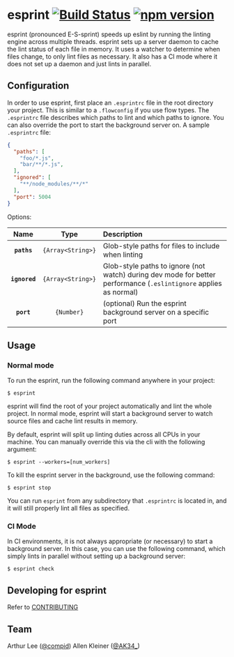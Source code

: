 # esprint [![Build Status](https://img.shields.io/travis/pinterest/esprint/master.svg?style=flat)](https://travis-ci.org/pinterest/esprint) [![npm version](https://img.shields.io/npm/v/esprint.svg?style=flat)](https://www.npmjs.com/package/esprint)

esprint (pronounced E-S-sprint) speeds up eslint by running the linting engine across multiple threads.
esprint sets up a server daemon to cache the lint status of each file in memory. It uses a watcher to determine when files change, to only lint files as necessary. It also has a CI mode where it does not set up a daemon and just lints in parallel.

## Configuration

In order to use esprint, first place an `.esprintrc` file in the root directory your project. This is similar to a `.flowconfig` if you use flow types. The `.esprintrc` file describes which paths to lint and which paths to ignore. You can also override the port to start the background server on.
A sample `.esprintrc` file:

```json
{
  "paths": [
    "foo/*.js",
    "bar/**/*.js",
  ],
  "ignored": [
    "**/node_modules/**/*"
  ],
  "port": 5004
}
```

Options:

|Name|Type|Description|
|:--:|:--:|:----------|
|**`paths`**|`{Array<String>}`|Glob-style paths for files to include when linting|
|**`ignored`**|`{Array<String>}`|Glob-style paths to ignore (not watch) during dev mode for better performance (`.eslintignore` applies as normal)|
|**`port`**|`{Number}`|(optional) Run the esprint background server on a specific port|

## Usage

### Normal mode

To run the esprint, run the following command anywhere in your project:

```
$ esprint
```

esprint will find the root of your project automatically and lint the whole project. In normal mode, esprint will start a background server to watch source files and cache lint results in memory.

By default, esprint will split up linting duties across all CPUs in your machine. You can manually override this via the cli with the following argument:

```
$ esprint --workers=[num_workers]
```

To kill the esprint server in the background, use the following command:

```
$ esprint stop
```

You can run `esprint` from any subdirectory that `.esprintrc` is located in, and it will still properly lint all files as specified.

### CI Mode

In CI environments, it is not always appropriate (or necessary) to start a background server. In this case, you can use the following command, which simply lints in parallel without setting up a background server:

```
$ esprint check
```

## Developing for esprint

Refer to [CONTRIBUTING](https://github.com/pinterest/esprint/blob/master/CONTRIBUTING.md)

## Team

Arthur Lee ([@compid](https://twitter.com/compid))
Allen Kleiner ([@AK34_](https://twitter.com/AK34_))
